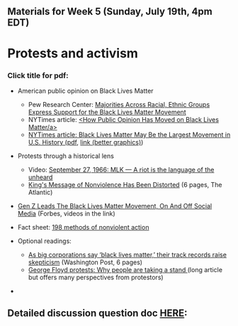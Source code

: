 ## Materials for Week 5 (Sunday, July 19th, 4pm EDT)
# Protests and activism
### Click title for pdf:

- American public opinion on Black Lives Matter
  - Pew Research Center: <a href="https://www.pewsocialtrends.org/2020/06/12/amid-protests-majorities-across-racial-and-ethnic-groups-express-support-for-the-black-lives-matter-movement/">Majorities Across Racial, Ethnic Groups Express Support for the Black Lives Matter Movement</a>
  - NYTimes article: <a href=""><How Public Opinion Has Moved on Black Lives Matter/a>
  - NYTimes article: Black Lives Matter May Be the Largest Movement in U.S. History (<a href="">pdf</a>, <a href="https://www.nytimes.com/interactive/2020/07/03/us/george-floyd-protests-crowd-size.html">link (better graphics)</a>)

- Protests through a historical lens
  - Video: <a href="https://www.youtube.com/watch?v=_K0BWXjJv5s">September 27, 1966: MLK — A riot is the language of the unheard</a>
  - <a href="">King's Message of Nonviolence Has Been Distorted</a> (6 pages, The Atlantic)

- <a href="https://www.forbes.com/sites/rebeccabellan/2020/06/12/gen-z-leads-the-black-lives-matter-movement-on-and-off-social-media/#10ac239f19a8">Gen Z Leads The Black Lives Matter Movement, On And Off Social Media</a> (Forbes, videos in the link)

- Fact sheet: <a href="">198 methods of nonviolent action</a>

- Optional readings:
  - <a href="">As big corporations say ‘black lives matter,’ their track records raise skepticism</a> (Washington Post, 6 pages)
  - <a href="">George Floyd protests: Why people are taking a stand
</a> (long article but offers many perspectives from protestors)

- <a href=""></a>

## Detailed discussion question doc [HERE](): 
